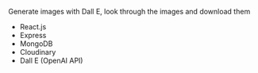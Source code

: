 Generate images with Dall E, look through the images and download them

- React.js
- Express
- MongoDB
- Cloudinary
- Dall E (OpenAI API)
